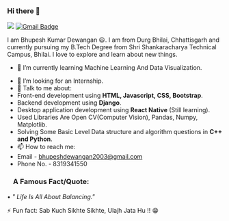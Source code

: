 ### Hi there 👋

<!-- <a href="https://www.linkedin.com/in/bhupesh-dewangan-7121851ba/"><img src="imgs/linkedin.svg" alt="LinkedIn"></a> -->

<!-- [<img src="https://img.shields.io/badge/LinkedIn-282C34?logo=linkedin&logoColor=0077B5" alt="LinkedIn logo" title="LinkedIn" height="25" />](https://www.linkedin.com/in/bhupesh-dewangan-7121851ba/) -->

<a target="_blank" href="https://www.linkedin.com/in/bhupesh-dewangan-7121851ba/"><img src="https://img.shields.io/badge/-LinkedIn-0077B5?style=for-the-badge&logo=Linkedin&logoColor=white"></img></a>
[![Gmail Badge](https://img.shields.io/badge/-bhupeshdewangan2003@gmail.com-c14438?style=flat-square&logo=Gmail&logoColor=white&link=mailto:bhupeshdewangan2003@gmail.com)](mailto:bhupeshdewangan2003@gmail.com)

<!--
**BhupeshDewangan/BhupeshDewangan** is a ✨ _special_ ✨ repository because its `README.md` (this file) appears on your GitHub profile.

Here are some ideas to get you started:
-->
I am Bhupesh Kumar Dewangan 😃. I am from Durg Bhilai, Chhattisgarh and currently pursuing my B.Tech Degree from Shri Shankaracharya Technical Campus, Bhilai. I love to explore and learn about new things.

<!-- - 🔭 I’m currently working on ... -->
- 🌱 I’m currently learning Machine Learning And Data Visualization.
<!-- - 👯 I’m looking to collaborate on ... -->
- 🤔 I’m looking for an Internship.
- 💬 Talk to me about:
- Front-end development using **HTML, Javascript, CSS, Bootstrap**.
- Backend development using **Django**.
- Desktop application development using **React Native** (Still learning).
- Used Libraries Are Open CV(Computer Vision), Pandas, Numpy, Matplotlib.
- Solving Some Basic Level Data structure and algorithm questions in **C++ and Python**.
- 📫 How to reach me: 
- Email - bhupeshdewangan2003@gmail.com
- Phone No. - 8319341550
<!-- - 😄 Pronouns: -->

### <img width="10vw" /> A Famous Fact/Quote:
<!-- <a href="https://github.com/marketplace/actions/quote-readme"> -->
<!--STARTS_HERE_QUOTE_README-->
• <i>" Life Is All About Balancing."  </i>
<!--ENDS_HERE_QUOTE_README-->
<!-- </a> -->

⚡ Fun fact: Sab Kuch Sikhte Sikhte, Ulajh Jata Hu !! 😁
